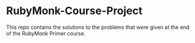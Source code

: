 # RubyMonk-Course-Project
This repo contains the solutions to the problems that were given at the end of the RubyMonk Primer course.
